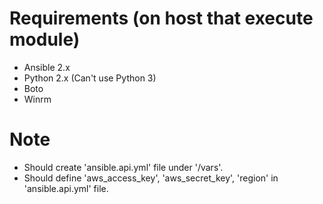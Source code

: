 # Requirements (on host that execute module)

* Ansible 2.x
* Python 2.x (Can't use Python 3)
* Boto
* Winrm

# Note

* Should create 'ansible.api.yml' file under '/vars'.
* Should define 'aws_access_key', 'aws_secret_key', 'region' in 'ansible.api.yml' file.
